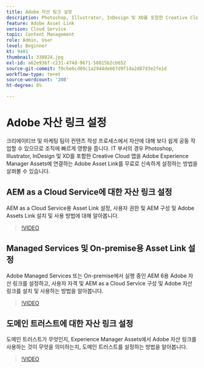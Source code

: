 ```yaml
---
title: Adobe 자산 링크 설정
description: Photoshop, Illustrator, InDesign 및 XD를 포함한 Creative Cloud 앱을 Adobe Experience Manager Assets에 연결하는 Adobe Asset Link를 무료로 설정하는 방법을 알아봅니다.
feature: Adobe Asset Link
version: Cloud Service
topic: Content Management
role: Admin, User
level: Beginner
kt: 9401
thumbnail: 338824.jpg
exl-id: a62e936f-c231-474d-9671-58815b2cb652
source-git-commit: f0c6e6cd09c1a2944de667d9f14a2d87d3e2fe1d
workflow-type: tm+mt
source-wordcount: '208'
ht-degree: 0%

---
```


# Adobe 자산 링크 설정

크리에이티브 및 마케팅 팀이 컨텐츠 작성 프로세스에서 자산에 대해 보다 쉽게 공동 작업할 수 있으므로 조직에 빠르게 영향을 줍니다. IT 부서의 경우 Photoshop, Illustrator, InDesign 및 XD를 포함한 Creative Cloud 앱을 Adobe Experience Manager Assets에 연결하는 Adobe Asset Link를 무료로 신속하게 설정하는 방법을 살펴볼 수 있습니다.

## AEM as a Cloud Service에 대한 자산 링크 설정

AEM as a Cloud Service용 Asset Link 설정, 사용자 권한 및 AEM 구성 및 Adobe Assets Link 설치 및 사용 방법에 대해 알아봅니다.

>[!VIDEO](https://video.tv.adobe.com/v/338824/?quality=12&learn=on)

## Managed Services 및 On-premise용 Asset Link 설정

Adobe Managed Services 또는 On-premise에서 실행 중인 AEM 6용 Adobe 자산 링크를 설정하고, 사용자 자격 및 AEM as a Cloud Service 구성 및 Adobe 자산 링크를 설치 및 사용하는 방법을 알아봅니다.

>[!VIDEO](https://video.tv.adobe.com/v/338823/?quality=12&learn=on)


## 도메인 트러스트에 대한 자산 링크 설정

도메인 트러스트가 무엇인지, Experience Manager Assets에서 Adobe 자산 링크를 사용하는 것이 무엇을 의미하는지, 도메인 트러스트를 설정하는 방법을 알아봅니다.

>[!VIDEO](https://video.tv.adobe.com/v/338825/?quality=12&learn=on)
